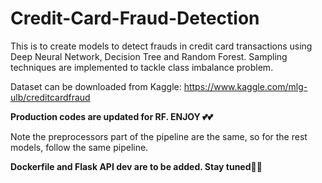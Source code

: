 # Credit-Card-Fraud-Detection
This is to create models to detect frauds in credit card transactions using Deep Neural Network, Decision Tree and Random Forest. Sampling techniques are implemented to tackle class imbalance problem. 

Dataset can be downloaded from Kaggle: https://www.kaggle.com/mlg-ulb/creditcardfraud

******Production codes are updated for RF. ENJOY 💕💕****** 

Note the preprocessors part of the pipeline are the same, so for the rest models, follow the same pipeline.

******Dockerfile and Flask API dev are to be added. Stay tuned🤞🤞******

